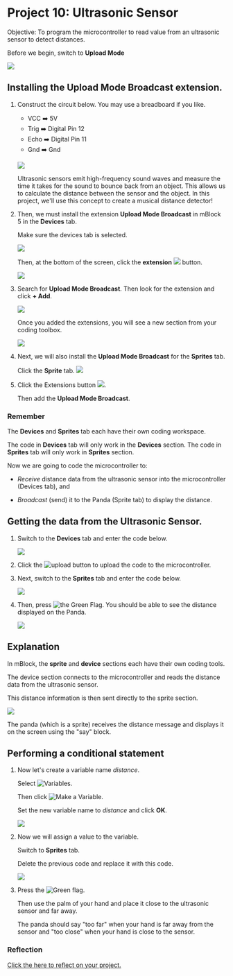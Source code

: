 # Project 10: Ultrasonic Sensor

Objective: To program the microcontroller to read value from an ultrasonic sensor to detect distances.

Before we begin, switch to **Upload Mode**

![](images/toggle_UploadMode.jpg)

## Installing the Upload Mode Broadcast extension.

1. Construct the circuit below. You may use a breadboard if you like.
    - VCC  ➡️  5V
    - Trig ➡️  Digital Pin 12
    - Echo ➡️  Digital Pin 11
    - Gnd  ➡️  Gnd

    ![](images/p10_circuit.png)

    Ultrasonic sensors emit high-frequency sound waves and measure the time it takes for the sound to bounce back from an object. This allows us to calculate the distance between the sensor and the object. In this project, we'll use this concept to create a musical distance detector!

1. Then, we must install the extension **Upload Mode Broadcast** in mBlock 5 in the **Devices** tab.

    Make sure the devices tab is selected.
    
    ![](images/tabDevices.jpg)

    Then, at the bottom of the screen, click the **extension** ![](images/btn_extension.png) button.

    ![](images/p10_instruction1.png)

1. Search for **Upload Mode Broadcast**. Then look for the extension and click **+ Add**.

    ![](images/p10_instruction2.png)

    Once you added the extensions, you will see a new section from your coding toolbox.

    ![](images/p10_instruction3.png)

1. Next, we will also install the **Upload Mode Broadcast** for the **Sprites** tab.

    Click the **Sprite** tab. ![](images/tabSprites.jpg)

1. Click the Extensions button ![](images/btn_extension.png).

    Then add the **Upload Mode Broadcast**.


### Remember

The **Devices** and **Sprites** tab each have their own coding workspace.

The code in **Devices** tab will only work in the **Devices** section.
The code in **Sprites** tab will only work in **Sprites** section.


Now we are going to code the microcontroller to:

- *Receive* distance data from the ultrasonic sensor into the microcontroller (Devices tab), and

- *Broadcast* (send) it to the Panda (Sprite tab) to display the distance.



## Getting the data from the Ultrasonic Sensor.

1. Switch to the **Devices** tab and enter the code below.

    ![](images/p10_instruction6.png)

1. Click the ![upload](images/btnUpload.jpg) button to upload the code to the microcontroller.

1. Next, switch to the **Sprites** tab and enter the code below.

    ![](images/p10_instruction7.png)

1. Then, press ![the Green Flag](images/btnGreenFlag.jpg). You should be able to see the distance displayed on the Panda.

    ![](images/p10_instruction8.png)


## Explanation

In mBlock, the **sprite** and **device** sections each have their own coding tools.

The device section connects to the microcontroller and reads the distance data from the ultrasonic sensor.

This distance information is then sent directly to the sprite section.

![](images/p10_instruction9.png)

The panda (which is a sprite) receives the distance message and displays it on the screen using the "say" block.

## Performing a conditional statement

1. Now let's create a variable name *distance*.

    Select ![**Variables**](images/btn_Variable.png).

    Then click ![**Make a Variable**](images/btn_MakeAVariable.png).

    Set the new variable name to *distance* and click **OK**.

    ![](images/p10_instruction10.png)


1. Now we will assign a value to the variable.

    Switch to **Sprites** tab.

    Delete the previous code and replace it with this code.

    ![](images/p10_instruction11.png)

1. Press the ![Green flag](images/btnGreenFlag.jpg).

    Then use the palm of your hand and place it close to the ultrasonic sensor and far away.

    The panda should say "too far" when your hand is far away from the sensor and "too close" when your hand is close to the sensor.






### Reflection
[Click the here to reflect on your project.](https://forms.office.com/r/YR0ZL9FYJe)